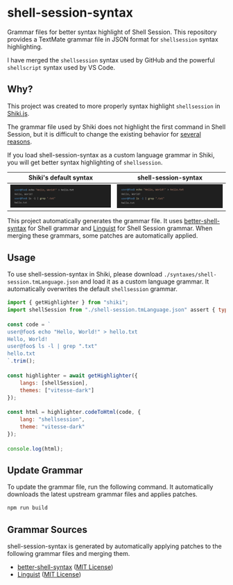 # shell-session-syntax

Grammar files for better syntax highlight of Shell Session. This repository provides a TextMate grammar file in JSON format for ``shellsession`` syntax highlighting.

I have merged the ``shellsession`` syntax used by GitHub and the powerful ``shellscript`` syntax used by VS Code.

## Why?

This project was created to more properly syntax highlight ``shellsession`` in [Shiki.js](https://shiki.style/).

The grammar file used by Shiki does not highlight the first command in Shell Session, but it is difficult to change the existing behavior for [several reasons](https://github.com/shikijs/textmate-grammars-themes/issues/43).

If you load shell-session-syntax as a custom language grammar in Shiki, you will get better syntax highlighting of ``shellsession``.

|Shiki's default syntax|shell-session-syntax|
|:---:|:---:|
|![Shiki's default syntax](docs/shiki-default.png)|![shell-session-syntax](docs/shell-session-syntax.png)|

This project automatically generates the grammar file. It uses [better-shell-syntax](https://github.com/jeff-hykin/better-shell-syntax/blob/master/autogenerated/shell.tmLanguage.json) for Shell grammar and [Linguist](https://github.com/github-linguist/linguist/) for Shell Session grammar. When merging these grammars, some patches are automatically applied.

## Usage

To use shell-session-syntax in Shiki, please download ``./syntaxes/shell-session.tmLanguage.json`` and load it as a custom language grammar. It automatically overwrites the default ``shellsession`` grammar.

```javascript
import { getHighlighter } from "shiki";
import shellSession from "./shell-session.tmLanguage.json" assert { type: "json" };

const code = `
user@foo$ echo "Hello, World!" > hello.txt
Hello, World!
user@foo$ ls -l | grep ".txt"
hello.txt
`.trim();

const highlighter = await getHighlighter({
    langs: [shellSession],
    themes: ["vitesse-dark"]
});

const html = highlighter.codeToHtml(code, {
    lang: "shellsession",
    theme: "vitesse-dark"
});

console.log(html);
```

## Update Grammar

To update the grammar file, run the following command. It automatically downloads the latest upstream grammar files and applies patches.

```bash
npm run build
```

## Grammar Sources

shell-session-syntax is generated by automatically applying patches to the following grammar files and merging them.

- [better-shell-syntax](https://github.com/jeff-hykin/better-shell-syntax) ([MIT License](https://github.com/jeff-hykin/better-shell-syntax/blob/master/LICENSE))
- [Linguist](https://github.com/github-linguist/linguist/) ([MIT License](https://github.com/github-linguist/linguist/blob/master/LICENSE))
